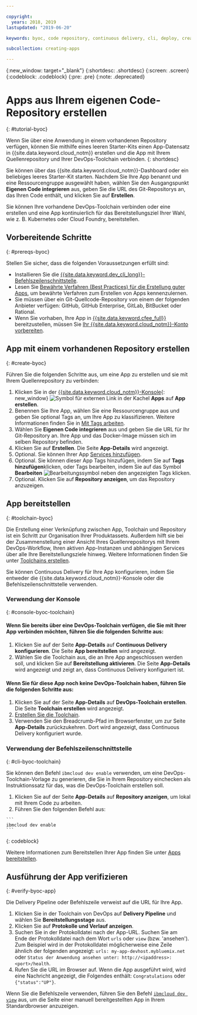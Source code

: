 ```yaml
---

copyright:
  years: 2018, 2019
lastupdated: "2019-06-20"

keywords: byoc, code repository, continuous delivery, cli, deploy, create app custom repo, custom repo, existing repo, custom code

subcollection: creating-apps

---
```


{:new_window: target="_blank"}
{:shortdesc: .shortdesc}
{:screen: .screen}
{:codeblock: .codeblock}
{:pre: .pre}
{:note: .deprecated}

# Apps aus Ihrem eigenen Code-Repository erstellen
{: #tutorial-byoc}

Wenn Sie über eine Anwendung in einem vorhandenen Repository verfügen, können Sie mithilfe eines leeren Starter-Kits einen App-Datensatz in {{site.data.keyword.cloud_notm}} erstellen und die App mit Ihrem Quellenrepository und Ihrer DevOps-Toolchain verbinden.
{: shortdesc}

Sie können über das {{site.data.keyword.cloud_notm}}-Dashboard oder ein beliebiges leeres Starter-Kit starten. Nachdem Sie Ihre App benannt und eine Ressourcengruppe ausgewählt haben, wählen Sie den Ausgangspunkt **Eigenen Code integrieren** aus, geben Sie die URL des Git-Repositorys an, das Ihren Code enthält, und klicken Sie auf **Erstellen**.

Sie können Ihre vorhandene DevOps-Toolchain verbinden oder eine erstellen und eine App kontinuierlich für das Bereitstellungsziel Ihrer Wahl, wie z. B. Kubernetes oder Cloud Foundry, bereitstellen.

## Vorbereitende Schritte
{: #prereqs-byoc}

Stellen Sie sicher, dass die folgenden Voraussetzungen erfüllt sind:

 * Installieren Sie die [{{site.data.keyword.dev_cli_long}}-Befehlszeilenschnittstelle](/docs/cli?topic=cloud-cli-getting-started).
 * Lesen Sie [Bewährte Verfahren (Best Practices) für die Erstellung guter Apps](/docs/apps?topic=creating-apps-best-practice), um bewährte Verfahren zum Erstellen von Apps kennenzulernen.
 * Sie müssen über ein Git-Quellcode-Repository von einem der folgenden Anbieter verfügen: GitHub, GitHub Enterprise, GitLab, BitBucket oder Rational.
 * Wenn Sie vorhaben, Ihre App in [{{site.data.keyword.cfee_full}}](/docs/cloud-foundry?topic=cloud-foundry-about) bereitzustellen, müssen Sie [Ihr {{site.data.keyword.cloud_notm}}-Konto vorbereiten](/docs/cloud-foundry?topic=cloud-foundry-prepare).

## App mit einem vorhandenen Repository erstellen
{: #create-byoc}

Führen Sie die folgenden Schritte aus, um eine App zu erstellen und sie mit Ihrem Quellenrepository zu verbinden:

1. Klicken Sie in der [{{site.data.keyword.cloud_notm}}-Konsole](https://{DomainName}){: new_window} ![Symbol für externen Link](../../icons/launch-glyph.svg "Symbol für externen Link") in der Kachel **Apps** auf **App erstellen**.
2. Benennen Sie Ihre App, wählen Sie eine Ressourcengruppe aus und geben Sie optional Tags an, um Ihre App zu klassifizieren. Weitere Informationen finden Sie in [Mit Tags arbeiten](/docs/resources?topic=resources-tag).
3. Wählen Sie **Eigenen Code integrieren** aus und geben Sie die URL für Ihr Git-Repository an. Ihre App und das Docker-Image müssen sich im selben Repository befinden.
4. Klicken Sie auf **Erstellen**. Die Seite **App-Details** wird angezeigt.
5. Optional. Sie können Ihrer App [Services hinzufügen](/docs/apps?topic=creating-apps-add-resource).
6. Optional. Sie können dieser App Tags hinzufügen, indem Sie auf **Tags hinzufügen**klicken, oder Tags bearbeiten, indem Sie auf das Symbol **Bearbeiten** ![Bearbeitungssymbol](../../icons/edit-tagging.svg) neben den angezeigten Tags klicken.
7. Optional. Klicken Sie auf **Repository anzeigen**, um das Repository anzuzeigen.

## App bereitstellen
{: #toolchain-byoc}

Die Erstellung einer Verknüpfung zwischen App, Toolchain und Repository ist ein Schritt zur Organisation Ihrer Produktassets. Außerdem hilft sie bei der Zusammenstellung einer Ansicht Ihres Quellenrepositorys mit Ihrem DevOps-Workflow, Ihren aktiven App-Instanzen und abhängigen Services über alle Ihre Bereitstellungsziele hinweg. Weitere Informationen finden Sie unter [Toolchains erstellen](/docs/services/ContinuousDelivery?topic=ContinuousDelivery-toolchains_getting_started).

Sie können Continuous Delivery für Ihre App konfigurieren, indem Sie entweder die {{site.data.keyword.cloud_notm}}-Konsole oder die Befehlszeilenschnittstelle verwenden.

### Verwendung der Konsole
{: #console-byoc-toolchain}

#### Wenn Sie bereits über eine DevOps-Toolchain verfügen, die Sie mit Ihrer App verbinden möchten, führen Sie die folgenden Schritte aus:

1. Klicken Sie auf der Seite **App-Details** auf **Continuous Delivery konfigurieren**. Die Seite **App bereitstellen** wird angezeigt.
2. Wählen Sie die Toolchain aus, die an Ihre App angeschlossen werden soll, und klicken Sie auf **Bereitstellung aktivieren**. Die Seite **App-Details** wird angezeigt und zeigt an, dass Continuous Delivery konfiguriert ist.

#### Wenn Sie für diese App noch keine DevOps-Toolchain haben, führen Sie die folgenden Schritte aus:

1. Klicken Sie auf der Seite **App-Details** auf **DevOps-Toolchain erstellen**. Die Seite **Toolchain erstellen** wird angezeigt.
2. [Erstellen Sie die Toolchain](/docs/services/ContinuousDelivery?topic=ContinuousDelivery-toolchains_getting_started).
3. Verwenden Sie den Breadcrumb-Pfad im Browserfenster, um zur Seite **App-Details** zurückzukehren. Dort wird angezeigt, dass Continuous Delivery konfiguriert wurde.

### Verwendung der Befehlszeilenschnittstelle
{: #cli-byoc-toolchain}

Sie können den Befehl `ibmcloud dev enable` verwenden, um eine DevOps-Toolchain-Vorlage zu generieren, die Sie in Ihrem Repository einchecken als Instruktionssatz für das, was die DevOps-Toolchain erstellen soll. 

  1. Klicken Sie auf der Seite **App-Details** auf **Repository anzeigen**, um lokal mit Ihrem Code zu arbeiten.
  2. Führen Sie den folgenden Befehl aus:
    
    ```
    ibmcloud dev enable
    ```
   {: codeblock}

Weitere Informationen zum Bereitstellen Ihrer App finden Sie unter [Apps bereitstellen](/docs/apps?topic=creating-apps-deploying-apps).

## Ausführung der App verifizieren
{: #verify-byoc-app}

Die Delivery Pipeline oder Befehlszeile verweist auf die URL für Ihre App.

1. Klicken Sie in der Toolchain von DevOps auf **Delivery Pipeline** und wählen Sie **Bereitstellungsstage** aus.
2. Klicken Sie auf **Protokolle und Verlauf anzeigen**.
3. Suchen Sie in der Protokolldatei nach der App-URL. Suchen Sie am Ende der Protokolldatei nach dem Wort `urls` oder `view` (bzw. 'ansehen'). Zum Beispiel wird in der Protokolldatei möglicherweise eine Zeile ähnlich der folgenden angezeigt: `urls: my-app-devhost.mybluemix.net` oder `Status der Anwendung ansehen unter: http://<ipaddress>:<port>/health`.
4. Rufen Sie die URL im Browser auf. Wenn die App ausgeführt wird, wird eine Nachricht angezeigt, die Folgendes enthält: `Congratulations` oder `{"status":"UP"}`.

Wenn Sie die Befehlszeile verwenden, führen Sie den Befehl [`ibmcloud dev view`](/docs/cli/idt?topic=cloud-cli-idt-cli#view) aus, um die Seite einer manuell bereitgestellten App in Ihrem Standardbrowser anzuzeigen.
